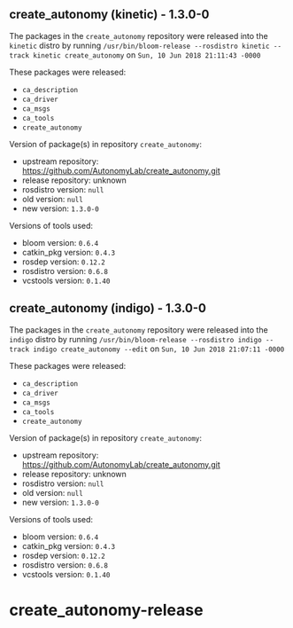 ## create_autonomy (kinetic) - 1.3.0-0

The packages in the `create_autonomy` repository were released into the `kinetic` distro by running `/usr/bin/bloom-release --rosdistro kinetic --track kinetic create_autonomy` on `Sun, 10 Jun 2018 21:11:43 -0000`

These packages were released:
- `ca_description`
- `ca_driver`
- `ca_msgs`
- `ca_tools`
- `create_autonomy`

Version of package(s) in repository `create_autonomy`:

- upstream repository: https://github.com/AutonomyLab/create_autonomy.git
- release repository: unknown
- rosdistro version: `null`
- old version: `null`
- new version: `1.3.0-0`

Versions of tools used:

- bloom version: `0.6.4`
- catkin_pkg version: `0.4.3`
- rosdep version: `0.12.2`
- rosdistro version: `0.6.8`
- vcstools version: `0.1.40`


## create_autonomy (indigo) - 1.3.0-0

The packages in the `create_autonomy` repository were released into the `indigo` distro by running `/usr/bin/bloom-release --rosdistro indigo --track indigo create_autonomy --edit` on `Sun, 10 Jun 2018 21:07:11 -0000`

These packages were released:
- `ca_description`
- `ca_driver`
- `ca_msgs`
- `ca_tools`
- `create_autonomy`

Version of package(s) in repository `create_autonomy`:

- upstream repository: https://github.com/AutonomyLab/create_autonomy.git
- release repository: unknown
- rosdistro version: `null`
- old version: `null`
- new version: `1.3.0-0`

Versions of tools used:

- bloom version: `0.6.4`
- catkin_pkg version: `0.4.3`
- rosdep version: `0.12.2`
- rosdistro version: `0.6.8`
- vcstools version: `0.1.40`


# create_autonomy-release